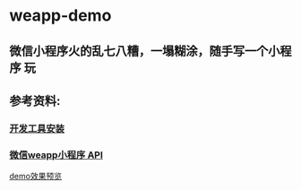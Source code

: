 # weapp-demo
## 微信小程序火的乱七八糟，一塌糊涂，随手写一个小程序 玩
## 参考资料:
### [开发工具安装](https://github.com/gavinkwoe/weapp-ide-crack)
### [微信weapp小程序 API](https://mp.weixin.qq.com/debug/wxadoc/dev/?t=1474974350348)

[demo效果预览](http://donglegend.com/effects/weapp-demo/image/weapp.gif)